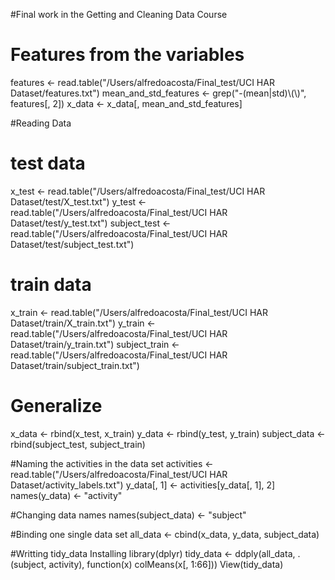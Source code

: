 #Final work in the Getting and Cleaning Data Course

# Features from the variables
features <- read.table("/Users/alfredoacosta/Final_test/UCI HAR Dataset/features.txt")
mean_and_std_features <- grep("-(mean|std)\\(\\)", features[, 2])
x_data <- x_data[, mean_and_std_features]

#Reading Data
# test data
x_test <- read.table("/Users/alfredoacosta/Final_test/UCI HAR Dataset/test/X_test.txt")
y_test <- read.table("/Users/alfredoacosta/Final_test/UCI HAR Dataset/test/y_test.txt")
subject_test <- read.table("/Users/alfredoacosta/Final_test/UCI HAR Dataset/test/subject_test.txt")

# train data
x_train <- read.table("/Users/alfredoacosta/Final_test/UCI HAR Dataset/train/X_train.txt")
y_train <- read.table("/Users/alfredoacosta/Final_test/UCI HAR Dataset/train/y_train.txt")
subject_train <- read.table("/Users/alfredoacosta/Final_test/UCI HAR Dataset/train/subject_train.txt")

# Generalize
x_data <- rbind(x_test, x_train)
y_data <- rbind(y_test, y_train)
subject_data <- rbind(subject_test, subject_train)


#Naming the activities in the data set
activities <- read.table("/Users/alfredoacosta/Final_test/UCI HAR Dataset/activity_labels.txt")
y_data[, 1] <- activities[y_data[, 1], 2]
names(y_data) <- "activity"

#Changing data names
names(subject_data) <- "subject"

#Binding one single data set
all_data <- cbind(x_data, y_data, subject_data)

#Writting tidy_data
Installing library(dplyr)
tidy_data <- ddply(all_data, .(subject, activity), function(x) colMeans(x[, 1:66]))
View(tidy_data)

